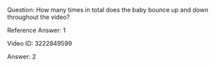 Question: How many times in total does the baby bounce up and down throughout the video?

Reference Answer: 1

Video ID: 3222849599

Answer: 2

